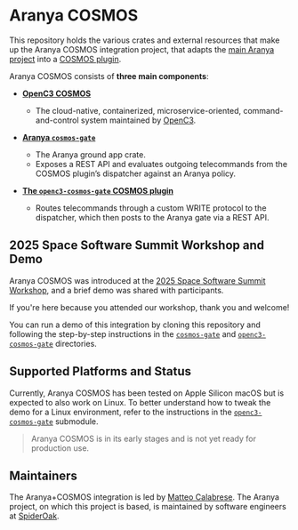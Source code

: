 # Aranya COSMOS

This repository holds the various crates and external resources that make up the Aranya COSMOS integration project, that adapts the [main Aranya
project](https://github.com/aranya-project/aranya) into a [COSMOS plugin](https://github.com/matcala/openc3-cosmos-gate).

Aranya COSMOS consists of **three main components**:

- [**OpenC3 COSMOS**](https://docs.openc3.com/docs)
	- The cloud-native, containerized, microservice-oriented, command-and-control system maintained by [OpenC3](https://openc3.com/).

- [**Aranya `cosmos-gate`**](examples/rust/cosmos-gate)
	- The Aranya ground app crate.
	- Exposes a REST API and evaluates outgoing telecommands from the COSMOS plugin’s dispatcher against an Aranya policy.

- [**The `openc3-cosmos-gate` COSMOS plugin**](https://github.com/matcala/openc3-cosmos-gate)
	- Routes telecommands through a custom WRITE protocol to the dispatcher, which then posts to the Aranya gate via a REST API.

## 2025 Space Software Summit Workshop and Demo

Aranya COSMOS was introduced at the [2025 Space Software Summit Workshop](https://www.spacesoftwaresummit.com/), and a brief demo was shared with participants. 

If you're here because you attended our workshop, thank you and welcome!

You can run a demo of this integration by cloning this repository and following the step-by-step instructions in the [`cosmos-gate`](examples/rust/cosmos-gate) and [`openc3-cosmos-gate`](https://github.com/matcala/openc3-cosmos-gate) directories. 

## Supported Platforms and Status

Currently, Aranya COSMOS has been tested on Apple Silicon macOS but is expected to also work on Linux. To better understand how to tweak the demo for a Linux environment, refer to the instructions in the [`openc3-cosmos-gate`](https://github.com/matcala/openc3-cosmos-gate) submodule.

> Aranya COSMOS is in its early stages and is not yet ready for production use.

## Maintainers

The Aranya+COSMOS integration is led by [Matteo Calabrese](https://github.com/matcala).
The Aranya project, on which this project is based, is maintained by software engineers at
[SpiderOak](https://spideroak.com/).
